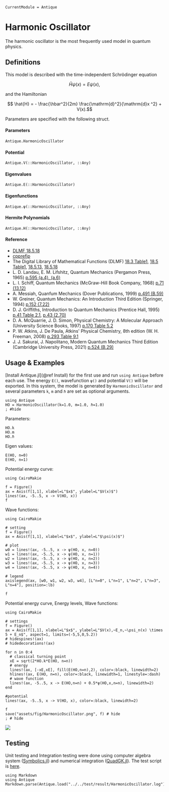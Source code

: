 ```@meta
CurrentModule = Antique
```

# Harmonic Oscillator

The harmonic oscillator is the most frequently used model in quantum physics.

## Definitions

This model is described with the time-independent Schrödinger equation
```math
  \hat{H} \psi(x) = E \psi(x),
```
and the Hamiltonian
```math
  \hat{H} = - \frac{\hbar^2}{2m} \frac{\mathrm{d}^2}{\mathrm{d}x ^2} + V(x).
```
Parameters are specified with the following struct.

#### Parameters
```@docs; canonical=false
Antique.HarmonicOscillator
```

#### Potential
```@docs; canonical=false
Antique.V(::HarmonicOscillator, ::Any)
```

#### Eigenvalues
```@docs; canonical=false
Antique.E(::HarmonicOscillator)
```

#### Eigenfunctions
```@docs; canonical=false
Antique.ψ(::HarmonicOscillator, ::Any)
```

#### Hermite Polynomials
```@docs; canonical=false
Antique.H(::HarmonicOscillator, ::Any)
```

#### Reference
- [DLMF 18.5.18](https://dlmf.nist.gov/18.5#E18)
- [cpprefjp](https://cpprefjp.github.io/reference/cmath/hermite.html)
- The Digital Library of Mathematical Functions (DLMF)                                                    [18.3 Table1](https://dlmf.nist.gov/18.3#T1), [18.5 Table1](https://dlmf.nist.gov/18.5#T1), [18.5.13](https://dlmf.nist.gov/18.5#E13), [18.5.18](https://dlmf.nist.gov/18.5#E18)
- L. D. Landau, E. M. Lifshitz, Quantum Mechanics (Pergamon Press, 1965)                                  [p.595 (a.4), (a.6)](https://archive.org/details/ost-physics-landaulifshitz-quantummechanics/page/n607/mode/2up)
- L. I. Schiff, Quantum Mechanics (McGraw-Hill Book Company, 1968)                                        [p.71 (13.12)](https://archive.org/details/ost-physics-schiff-quantummechanics/page/n87/mode/2up)
- A. Messiah, Quanfum Mechanics (Dover Publications, 1999)                                                [p.491 (B.59)](https://archive.org/details/quantummechanics0000mess/page/491/mode/1up)
- W. Greiner, Quantum Mechanics: An Introduction Third Edition (Springer, 1994)                           [p.152 (7.22)](https://archive.org/details/quantummechanics0001grei_u4x0/page/152/mode/1up)
- D. J. Griffiths, Introduction to Quantum Mechanics (Prentice Hall, 1995)                                [p.41 Table 2.1](https://archive.org/details/griffiths-introduction-to-quantum-mechanics/page/41/mode/1up), [p.43 (2.70)](https://archive.org/details/griffiths-introduction-to-quantum-mechanics/page/43/mode/1up)
- D. A. McQuarrie, J. D. Simon, Physical Chemistry: A Molecular Approach (University Science Books, 1997) [p.170 Table 5.2](https://archive.org/details/McQuarrieSimonPhysicalChemistrySolutions/McQuarrie_Simon_Physical_Chemistry1997/page/n193/mode/1up)
- P. W. Atkins, J. De Paula, Atkins' Physical Chemistry, 8th edition (W. H. Freeman, 2008)                [p.293 Table 9.1](https://archive.org/details/atkinsphysicalch00pwat/page/292/mode/2up)
- J. J. Sakurai, J. Napolitano, Modern Quantum Mechanics Third Edition (Cambridge University Press, 2021) [p.524 (B.29)](https://doi.org/10.1017/9781108587280)

## Usage & Examples

[Install Antique.jl](@ref Install) for the first use and run `using Antique` before each use. The energy `E()`, wavefunction `ψ()` and potential `V()` will be exported. In this system, the model is generated by `HarmonicOscillator` and several parameters `k`, `m` and `ℏ` are set as optional arguments.

```@example HO
using Antique
HO = HarmonicOscillator(k=1.0, m=1.0, ℏ=1.0)
; #hide
```

Parameters:

```@repl HO
HO.k
HO.m
HO.ℏ
```

Eigen values:

```@repl HO
E(HO, n=0)
E(HO, n=1)
```

Potential energy curve:

```@example HO
using CairoMakie

f = Figure()
ax = Axis(f[1,1], xlabel=L"$x$", ylabel=L"$V(x)$")
lines!(ax, -5..5, x -> V(HO, x))
f
```

Wave functions:

```@example HO
using CairoMakie

# setting
f = Figure()
ax = Axis(f[1,1], xlabel=L"$x$", ylabel=L"$\psi(x)$")

# plot
w0 = lines!(ax, -5..5, x -> ψ(HO, x, n=0))
w1 = lines!(ax, -5..5, x -> ψ(HO, x, n=1))
w2 = lines!(ax, -5..5, x -> ψ(HO, x, n=2))
w3 = lines!(ax, -5..5, x -> ψ(HO, x, n=3))
w4 = lines!(ax, -5..5, x -> ψ(HO, x, n=4))

# legend
axislegend(ax, [w0, w1, w2, w3, w4], [L"n=0", L"n=1", L"n=2", L"n=3", L"n=4"], position=:lb)

f
```

Potential energy curve, Energy levels, Wave functions:

```@example HO
using CairoMakie

# settings
f = Figure()
ax = Axis(f[1,1], xlabel=L"$x$", ylabel=L"$V(x),~E_n,~\psi_n(x) \times 5 + E_n$", aspect=1, limits=(-5,5,0,5.2))
# hidespines!(ax)
# hidedecorations!(ax)

for n in 0:4
  # classical turning point
  xE = sqrt(2*HO.k*E(HO, n=n))
  # energy
  lines!(ax, [-xE,xE], fill(E(HO,n=n),2), color=:black, linewidth=2)
  hlines!(ax, E(HO, n=n), color=:black, linewidth=1, linestyle=:dash)
  # wave function
  lines!(ax, -5..5, x -> E(HO,n=n) + 0.5*ψ(HO,x,n=n), linewidth=2)
end

#potential
lines!(ax, -5..5, x -> V(HO, x), color=:black, linewidth=2)

f
save("assets/fig/HarmonicOscillator.png", f) # hide
; # hide
```

![](assets/fig/HarmonicOscillator.png)

## Testing

Unit testing and Integration testing were done using computer algebra system ([Symbolics.jl](https://symbolics.juliasymbolics.org/stable/)) and numerical integration ([QuadGK.jl](https://juliamath.github.io/QuadGK.jl/stable/)). The test script is [here](https://github.com/ohno/Antique.jl/blob/main/test/HarmonicOscillator.jl).

```@eval
using Markdown
using Antique
Markdown.parse(Antique.load("../../test/result/HarmonicOscillator.log"))
```
